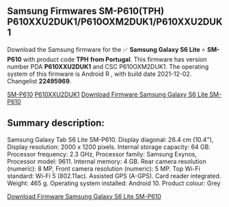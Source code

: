 <h2>Samsung Firmwares SM-P610(TPH) P610XXU2DUK1/P610OXM2DUK1/P610XXU2DUK1</h2>
Download the Samsung firmware for the ✅ <strong>Samsung Galaxy S6 Lite </strong> ⭐ <strong>SM-P610</strong> with product code <strong>TPH</strong> <strong> from Portugal</strong>. This firmware has version number PDA <strong>P610XXU2DUK1</strong> and CSC P610OXM2DUK1. The operating system of this firmware is Android R , with build date 2021-12-02. Changelist <strong>22495969</strong>.


[SM-P610](https://samfirm.shop/samsung/model/SM-P610)
[P610XXU2DUK1](https://samfirm.shop/samsung/pda/P610XXU2DUK1)
[Download Firmware Samsung Galaxy S6 Lite SM-P610](https://samfirm.shop/samsung/firmware/479815)
<h2>Summary description:</h2>
<p>Samsung Galaxy Tab S6 Lite SM-P610. Display diagonal: 26.4 cm (10.4"), Display resolution: 2000 x 1200 pixels. Internal storage capacity: 64 GB. Processor frequency: 2.3 GHz, Processor family: Samsung Exynos, Processor model: 9611. Internal memory: 4 GB. Rear camera resolution (numeric): 8 MP, Front camera resolution (numeric): 5 MP. Top Wi-Fi standard: Wi-Fi 5 (802.11ac). Assisted GPS (A-GPS). Card reader integrated. Weight: 465 g. Operating system installed: Android 10. Product colour: Grey</p>


[Download Firmware Samsung Galaxy S6 Lite SM-P610](https://samfirm.shop/samsung/firmware/479815)
